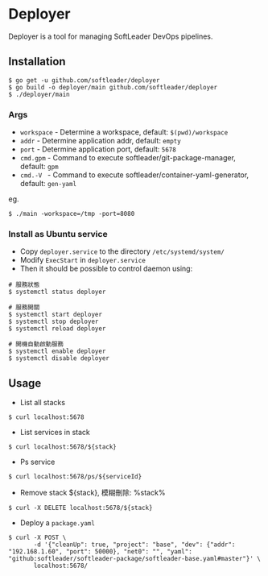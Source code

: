 # Deployer

Deployer is a tool for managing SoftLeader DevOps pipelines.

## Installation

```
$ go get -u github.com/softleader/deployer
$ go build -o deployer/main github.com/softleader/deployer
$ ./deployer/main
```

### Args

- `workspace` - Determine a workspace, default: `$(pwd)/workspace`
- `addr` - Determine application addr, default: `empty`
- `port` - Determine application port, default: `5678`
- `cmd.gpm` - Command to execute softleader/git-package-manager, default: `gpm`
- `cmd.-V
` - Command to execute softleader/container-yaml-generator, default: `gen-yaml`

eg.

```
$ ./main -workspace=/tmp -port=8080
```

### Install as Ubuntu service

- Copy `deployer.service` to the directory `/etc/systemd/system/`
- Modify `ExecStart` in `deployer.service`
- Then it should be possible to control daemon using:

```
# 服務狀態
$ systemctl status deployer

# 服務開關
$ systemctl start deployer
$ systemctl stop deployer
$ systemctl reload deployer

# 開機自動啟動服務
$ systemctl enable deployer
$ systemctl disable deployer
```

## Usage

- List all stacks

```
$ curl localhost:5678
```

- List services in stack

```
$ curl localhost:5678/${stack}
```

- Ps service

```
$ curl localhost:5678/ps/${serviceId}
```

- Remove stack ${stack}, 模糊刪除: %stack%

```
$ curl -X DELETE localhost:5678/${stack}
```

- Deploy a `package.yaml`

```
$ curl -X POST \
       -d '{"cleanUp": true, "project": "base", "dev": {"addr": "192.168.1.60", "port": 50000}, "net0": "", "yaml": "github:softleader/softleader-package/softleader-base.yaml#master"}' \
       localhost:5678/
```
